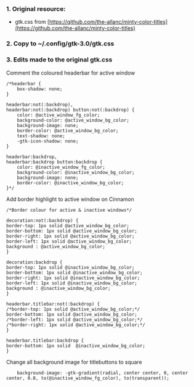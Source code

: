 ### 1. Original resource:
   - gtk.css from [https://github.com/the-allanc/minty-color-titles](https://github.com/the-allanc/minty-color-titles)
### 2. Copy to ~/.config/gtk-3.0/gtk.css
### 3. Edits made to the original gtk.css

Comment the coloured headerbar for active window
```
/*headerbar {
    box-shadow: none;
}

headerbar:not(:backdrop),
headerbar:not(:backdrop) button:not(:backdrop) {
    color: @active_window_fg_color;
    background-color: @active_window_bg_color;
    background-image: none;
    border-color: @active_window_bg_color;
    text-shadow: none;
    -gtk-icon-shadow: none;
}

headerbar:backdrop,
headerbar:backdrop button:backdrop {
    color: @inactive_window_fg_color;
    background-color: @inactive_window_bg_color;
    background-image: none;
    border-color: @inactive_window_bg_color;
}*/
```

Add border highlight to active window on Cinnamon
```
/*Border colour for active & inactive windows*/

decoration:not(:backdrop) {
border-top: 1px solid @active_window_bg_color;
border-bottom: 1px solid @active_window_bg_color;
border-right: 1px solid @active_window_bg_color;
border-left: 1px solid @active_window_bg_color;
background : @active_window_bg_color;
}

decoration:backdrop {
border-top: 1px solid @inactive_window_bg_color;
border-bottom: 1px solid @inactive_window_bg_color;
border-right: 1px solid @inactive_window_bg_color;
border-left: 1px solid @inactive_window_bg_color;
background : @inactive_window_bg_color;
}

headerbar.titlebar:not(:backdrop) {
/*border-top: 1px solid @active_window_bg_color;*/
border-bottom: 1px solid @active_window_bg_color;
/*border-left: 1px solid @active_window_bg_color;*/
/*border-right: 1px solid @active_window_bg_color;*/
}

headerbar.titlebar:backdrop {
border-bottom: 1px solid  @inactive_window_bg_color;
}

```

Change all background image for titlebuttons to square
```
    background-image: -gtk-gradient(radial, center center, 0, center center, 0.8, to(@inactive_window_fg_color), to(transparent));
```
